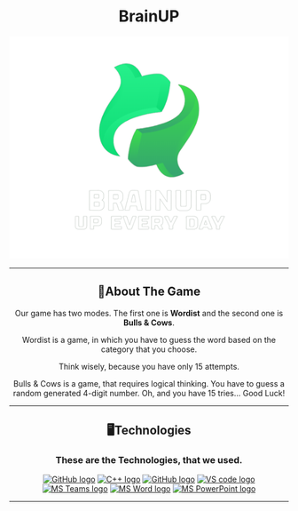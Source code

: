 <link rel="preconnect" href="https://fonts.googleapis.com">
<link rel="preconnect" href="https://fonts.gstatic.com" crossorigin>
<link href="https://fonts.googleapis.com/css2?family=Josefin+Sans:wght@500&display=swap" rel="stylesheet">
<h1 align = "center">BrainUP</h1>
<p align="center">
<img src="pictures/logo.png" alt = "logo">
</p><hr>
<h2 align="center"> 🧾️About The Game</h2>
<p align="center">Our game has two modes. The first one is <b>Wordist</b> and the second one is <b>Bulls & Cows</b>.</p>
<p align="center">Wordist is a game, in which you have to guess the word based on the category that you choose.</p>
<p align="center">Think wisely, because you have only 15 attempts.</p>
<p align="center">Bulls & Cows is a game, that requires logical thinking. You have to guess a random generated 4-digit number. Oh, and you have 15 tries... Good Luck!</p>
<hr>
<h2 align="center"> 🖥️Technologies </h2>
<h3 align="center">These are the Technologies, that we used.</h3>
<p align="center">
    <a href="https://github.com/"><img src="https://cdn-icons-png.flaticon.com/512/2111/2111612.png" alt="GitHub logo" width = "50"/></a>
    <a href="https://www.cplusplus.com/"><img src="https://brandslogos.com/wp-content/uploads/thumbs/c-logo-vector.svg" alt="C++ logo" width="50px"/></a>
    <a href="https://visualstudio.microsoft.com/vs/"><img src="https://visualstudio.microsoft.com/wp-content/uploads/2021/10/Product-Icon.svg" alt="GitHub logo" width = "50"/></a>
    <a href="https://code.visualstudio.com/"><img src="https://upload.wikimedia.org/wikipedia/commons/thumb/9/9a/Visual_Studio_Code_1.35_icon.svg/2048px-Visual_Studio_Code_1.35_icon.svg.png" alt="VS code logo" width=48px /></a>
    <a href="https://www.microsoft.com/en/microsoft-teams/group-chat-software"><img src="https://img.icons8.com/color/344/microsoft-teams.png" alt = "MS Teams logo" width="50px" /></a>
    <a href="https://www.microsoft.com/en-ww/microsoft-365/word"><img src="https://img.icons8.com/color/344/ms-word.png" alt="MS Word logo" width=48px /></a>
    <a href="https://www.microsoft.com/en-ww/microsoft-365/powerpoint"><img src="https://img.icons8.com/color/344/ms-powerpoint.png" alt="MS PowerPoint logo" width=48px /></a>
</p>
<hr>
